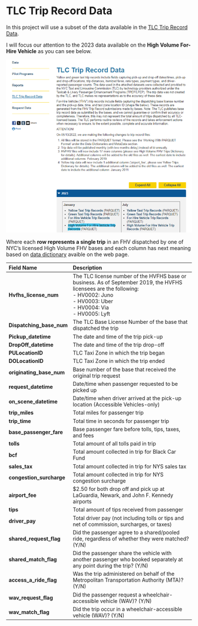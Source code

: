 # TLC Trip Record Data

In this project will use a subset of the data available in the [TLC Trip Record Data](https://www.nyc.gov/site/tlc/about/tlc-trip-record-data.page).

I will focus our attention to the 2023 data available on the **High Volume For-Hire Vehicle** as you can see below.

![](01-source-page.png)

Where each **row represents a single trip** in an FHV  dispatched by one of NYC’s licensed High Volume FHV bases and each column has next meaning based on [data dictionary](https://www.nyc.gov/assets/tlc/downloads/pdf/data_dictionary_trip_records_hvfhs.pdf) avaible on the web page.

|**Field Name**|**Description**|
|:-------------|:--------------|
|**Hvfhs_license_num**|The TLC license number of the HVFHS base or business. As of September 2019, the HVFHS licensees are the following: <br> - HV0002: Juno <br> - HV0003: Uber <br> - HV0004: Via <br> - HV0005: Lyft|
|**Dispatching_base_num**|The TLC Base License Number of the base that dispatched the trip|
|**Pickup_datetime**|The date and time of the trip pick-up|
|**DropOff_datetime**|The date and time of the trip drop-off|
|**PULocationID**|TLC Taxi Zone in which the trip began|
|**DOLocationID**|TLC Taxi Zone in which the trip ended|
|**originating_base_num**|Base number of the base that received the original trip request|
|**request_datetime**|Date/time when passenger requested to be picked up|
|**on_scene_datetime**|Date/time when driver arrived at the pick-up location (Accessible Vehicles-only)|
|**trip_miles**|Total miles for passenger trip|
|**trip_time**|Total time in seconds for passenger trip|
|**base_passenger_fare**|Base passenger fare before tolls, tips, taxes, and fees|
|**tolls**|Total amount of all tolls paid in trip|
|**bcf**|Total amount collected in trip for Black Car Fund|
|**sales_tax**|Total amount collected in trip for NYS sales tax|
|**congestion_surcharge**|Total amount collected in trip for NYS congestion surcharge|
|**airport_fee**|$2.50 for both drop off and pick up at LaGuardia, Newark, and John F. Kennedy airports|
|**tips**|Total amount of tips received from passenger|
|**driver_pay**|Total driver pay (not including tolls or tips and net of commission, surcharges, or taxes)|
|**shared_request_flag**|Did the passenger agree to a shared/pooled ride, regardless of whether they were matched? (Y/N)|
|**shared_match_flag**|Did the passenger share the vehicle with another passenger who booked separately at any point during the trip? (Y/N)|
|**access_a_ride_flag**|Was the trip administered on behalf of the Metropolitan Transportation Authority (MTA)? (Y/N)|
|**wav_request_flag**|Did the passenger request a wheelchair-accessible vehicle (WAV)? (Y/N)|
|**wav_match_flag**|Did the trip occur in a wheelchair-accessible vehicle (WAV)? (Y/N)|
